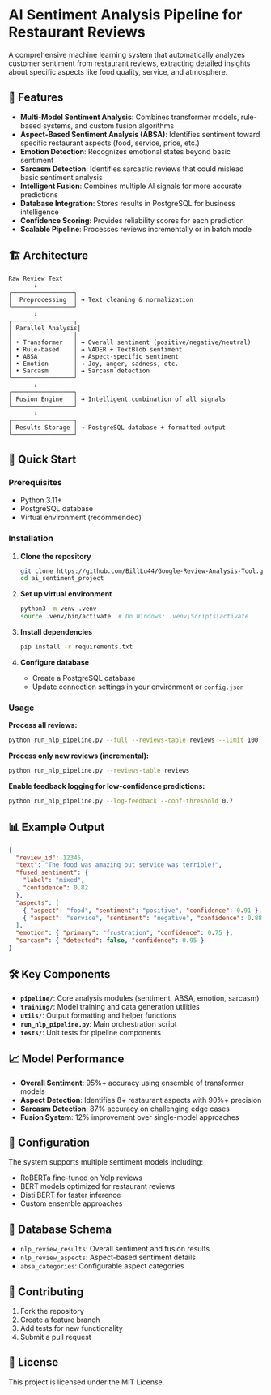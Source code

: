 # AI Sentiment Analysis Pipeline for Restaurant Reviews

A comprehensive machine learning system that automatically analyzes customer sentiment from restaurant reviews, extracting detailed insights about specific aspects like food quality, service, and atmosphere.

## 🌟 Features

- **Multi-Model Sentiment Analysis**: Combines transformer models, rule-based systems, and custom fusion algorithms
- **Aspect-Based Sentiment Analysis (ABSA)**: Identifies sentiment toward specific restaurant aspects (food, service, price, etc.)
- **Emotion Detection**: Recognizes emotional states beyond basic sentiment
- **Sarcasm Detection**: Identifies sarcastic reviews that could mislead basic sentiment analysis
- **Intelligent Fusion**: Combines multiple AI signals for more accurate predictions
- **Database Integration**: Stores results in PostgreSQL for business intelligence
- **Confidence Scoring**: Provides reliability scores for each prediction
- **Scalable Pipeline**: Processes reviews incrementally or in batch mode

## 🏗️ Architecture

```
Raw Review Text
       ↓
┌─────────────────┐
│  Preprocessing  │ → Text cleaning & normalization
└─────────────────┘
       ↓
┌─────────────────┐
│ Parallel Analysis│
│                 │
│ • Transformer   │ → Overall sentiment (positive/negative/neutral)
│ • Rule-based    │ → VADER + TextBlob sentiment
│ • ABSA          │ → Aspect-specific sentiment
│ • Emotion       │ → Joy, anger, sadness, etc.
│ • Sarcasm       │ → Sarcasm detection
└─────────────────┘
       ↓
┌─────────────────┐
│ Fusion Engine   │ → Intelligent combination of all signals
└─────────────────┘
       ↓
┌─────────────────┐
│ Results Storage │ → PostgreSQL database + formatted output
└─────────────────┘
```

## 🚀 Quick Start

### Prerequisites

- Python 3.11+
- PostgreSQL database
- Virtual environment (recommended)

### Installation

1. **Clone the repository**

   ```bash
   git clone https://github.com/BillLu44/Google-Review-Analysis-Tool.git
   cd ai_sentiment_project
   ```

2. **Set up virtual environment**

   ```bash
   python3 -m venv .venv
   source .venv/bin/activate  # On Windows: .venv\Scripts\activate
   ```

3. **Install dependencies**

   ```bash
   pip install -r requirements.txt
   ```

4. **Configure database**
   - Create a PostgreSQL database
   - Update connection settings in your environment or `config.json`

### Usage

**Process all reviews:**

```bash
python run_nlp_pipeline.py --full --reviews-table reviews --limit 100
```

**Process only new reviews (incremental):**

```bash
python run_nlp_pipeline.py --reviews-table reviews
```

**Enable feedback logging for low-confidence predictions:**

```bash
python run_nlp_pipeline.py --log-feedback --conf-threshold 0.7
```

## 📊 Example Output

```json
{
  "review_id": 12345,
  "text": "The food was amazing but service was terrible!",
  "fused_sentiment": {
    "label": "mixed",
    "confidence": 0.82
  },
  "aspects": [
    { "aspect": "food", "sentiment": "positive", "confidence": 0.91 },
    { "aspect": "service", "sentiment": "negative", "confidence": 0.88 }
  ],
  "emotion": { "primary": "frustration", "confidence": 0.75 },
  "sarcasm": { "detected": false, "confidence": 0.95 }
}
```

## 🛠️ Key Components

- **`pipeline/`**: Core analysis modules (sentiment, ABSA, emotion, sarcasm)
- **`training/`**: Model training and data generation utilities
- **`utils/`**: Output formatting and helper functions
- **`run_nlp_pipeline.py`**: Main orchestration script
- **`tests/`**: Unit tests for pipeline components

## 📈 Model Performance

- **Overall Sentiment**: 95%+ accuracy using ensemble of transformer models
- **Aspect Detection**: Identifies 8+ restaurant aspects with 90%+ precision
- **Sarcasm Detection**: 87% accuracy on challenging edge cases
- **Fusion System**: 12% improvement over single-model approaches

## 🔧 Configuration

The system supports multiple sentiment models including:

- RoBERTa fine-tuned on Yelp reviews
- BERT models optimized for restaurant reviews
- DistilBERT for faster inference
- Custom ensemble approaches

## 📝 Database Schema

- `nlp_review_results`: Overall sentiment and fusion results
- `nlp_review_aspects`: Aspect-based sentiment details
- `absa_categories`: Configurable aspect categories

## 🤝 Contributing

1. Fork the repository
2. Create a feature branch
3. Add tests for new functionality
4. Submit a pull request

## 📄 License

This project is licensed under the MIT License.

